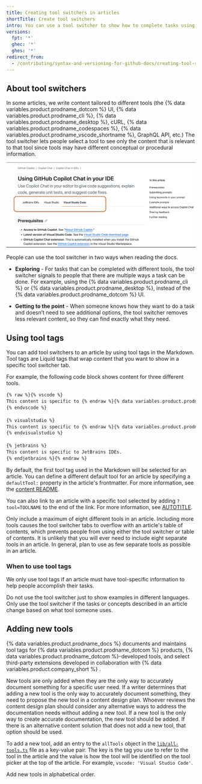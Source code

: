 ```yaml
---
title: Creating tool switchers in articles
shortTitle: Create tool switchers
intro: You can use a tool switcher to show how to complete tasks using specific tools.
versions:
  fpt: '*'
  ghec: '*'
  ghes: '*'
redirect_from:
  - /contributing/syntax-and-versioning-for-github-docs/creating-tool-switchers-in-articles
---
```


## About tool switchers

In some articles, we write content tailored to different tools (the {% data variables.product.prodname_dotcom %} UI, {% data variables.product.prodname_cli %}, {% data variables.product.prodname_desktop %}, cURL, {% data variables.product.prodname_codespaces %}, {% data variables.product.prodname_vscode_shortname %}, GraphQL API, etc.) The tool switcher lets people select a tool to see only the content that is relevant to that tool since tools may have different conceptual or procedural information.

![Screenshot of tool switchers in an article. The tool switchers are indicated with a dark orange outline.](/assets/images/contributing/tool-switchers.png)

People can use the tool switcher in two ways when reading the docs.

* **Exploring** - For tasks that can be completed with different tools, the tool switcher signals to people that there are multiple ways a task can be done. For example, using the {% data variables.product.prodname_cli %} or {% data variables.product.prodname_desktop %}, instead of the {% data variables.product.prodname_dotcom %} UI.

* **Getting to the point** - When someone knows how they want to do a task and doesn’t need to see additional options, the tool switcher removes less relevant content, so they can find exactly what they need.

## Using tool tags

You can add tool switchers to an article by using tool tags in the Markdown. Tool tags are Liquid tags that wrap content that you want to show in a specific tool switcher tab.

For example, the following code block shows content for three different tools.

```markdown
{% raw %}{% vscode %}
This content is specific to {% endraw %}{% data variables.product.prodname_vscode %}{% raw %}.
{% endvscode %}

{% visualstudio %}
This content is specific to {% endraw %}{% data variables.product.prodname_vs %}{% raw %}.
{% endvisualstudio %}

{% jetbrains %}
This content is specific to JetBrains IDEs.
{% endjetbrains %}{% endraw %}
```

By default, the first tool tag used in the Markdown will be selected for an article. You can define a different default tool for an article by specifying a `defaultTool:` property in the article's frontmatter. For more information, see the [content README](https://github.com/github/docs/blob/main/content/README.md#defaulttool).

You can also link to an article with a specific tool selected by adding `?tool=TOOLNAME` to the end of the link. For more information, see [AUTOTITLE](/contributing/style-guide-and-content-model/style-guide#links-to-a-specific-tool).

Only include a maximum of eight different tools in an article. Including more tools causes the tool switcher tabs to overflow with an article's table of contents, which prevents people from using either the tool switcher or table of contents. It is unlikely that you will ever need to include eight separate tools in an article. In general, plan to use as few separate tools as possible in an article.

### When to use tool tags

We only use tool tags if an article must have tool-specific information to help people accomplish their tasks.

Do not use the tool switcher just to show examples in different languages. Only use the tool switcher if the tasks or concepts described in an article change based on what tool someone uses.

## Adding new tools

{% data variables.product.prodname_docs %} documents and maintains tool tags for {% data variables.product.prodname_dotcom %} products, {% data variables.product.prodname_dotcom %}-developed tools, and select third-party extensions developed in collaboration with {% data variables.product.company_short %} .

New tools are only added when they are the only way to accurately document something for a specific user need. If a writer determines that adding a new tool is the only way to accurately document something, they need to propose the new tool in a content design plan. Whoever reviews the content design plan should consider any alternative ways to address the documentation needs without adding a new tool. If a new tool is the only way to create accurate documentation, the new tool should be added. If there is an alternative content solution that does not add a new tool, that option should be used.

To add a new tool, add an entry to the `allTools` object in the [`lib/all-tools.ts`](https://github.com/github/docs/blob/main/src/tools/lib/all-tools.ts) file as a key-value pair. The key is the tag you use to refer to the tool in the article and the value is how the tool will be identified on the tool picker at the top of the article. For example, `vscode: 'Visual Studio Code'`.

Add new tools in alphabetical order.
